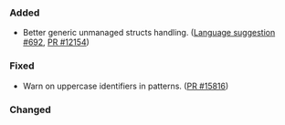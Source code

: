 ### Added

* Better generic unmanaged structs handling. ([Language suggestion #692](https://github.com/fsharp/fslang-suggestions/issues/692), [PR #12154](https://github.com/dotnet/fsharp/pull/12154))

### Fixed
* Warn on uppercase identifiers in patterns. ([PR #15816](https://github.com/dotnet/fsharp/pull/15816))

### Changed
